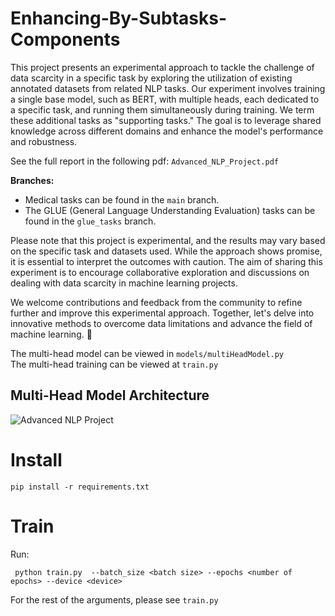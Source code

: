 # Enhancing-By-Subtasks-Components

This project presents an experimental approach to tackle the challenge of data scarcity in a specific task by exploring the utilization of existing annotated datasets from related NLP tasks. Our experiment involves training a single base model, such as BERT, with multiple heads, each dedicated to a specific task, and running them simultaneously during training. We term these additional tasks as "supporting tasks." The goal is to leverage shared knowledge across different domains and enhance the model's performance and robustness.

See the full report in the following pdf: ```Advanced_NLP_Project.pdf```

**Branches:**
- Medical tasks can be found in the `main` branch.
- The GLUE (General Language Understanding Evaluation) tasks can be found in the `glue_tasks` branch.

Please note that this project is experimental, and the results may vary based on the specific task and datasets used. While the approach shows promise, it is essential to interpret the outcomes with caution. The aim of sharing this experiment is to encourage collaborative exploration and discussions on dealing with data scarcity in machine learning projects.

We welcome contributions and feedback from the community to refine further and improve this experimental approach. Together, let's delve into innovative methods to overcome data limitations and advance the field of machine learning. 🌟

The multi-head model can be viewed in ```models/multiHeadModel.py```<br/>  The multi-head training can be viewed at ```train.py```

## Multi-Head Model Architecture 

![Advanced NLP Project](https://github.com/NivAm12/Enhancing-By-Subtasks-Components/assets/68702877/d672ae7a-e7ee-4443-88d7-3b8481e225ad)


# Install
``` pip install -r requirements.txt ```

# Train
Run:

``` python train.py  --batch_size <batch size> --epochs <number of epochs> --device <device>```<br/>

For the rest of the arguments, please see ```train.py```

